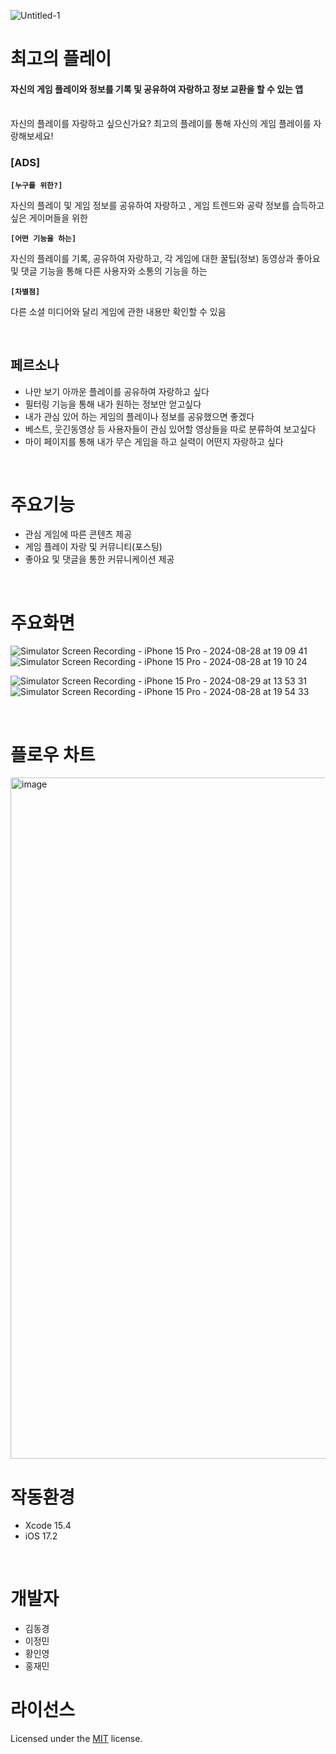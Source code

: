 ![Untitled-1](https://github.com/user-attachments/assets/89a7a883-d756-4915-9bbd-98f6e55bc70d)

# 최고의 플레이
#### 자신의 게임 플레이와 정보를 기록 및 공유하여 자랑하고 정보 교환을 할 수 있는 앱
<br>
자신의 플레이를 자랑하고 싶으신가요? 최고의 플레이를 통해 자신의 게임 플레이를 자랑해보세요! 


### [ADS]
**`[누구를 위한?]`**

자신의 플레이 및 게임 정보를  공유하여 자랑하고 ,  게임 트렌드와 공략 정보를 습득하고 싶은 게이머들을 위한

**`[어떤 기능을 하는]`** 

자신의  플레이를 기록, 공유하여 자랑하고,  각 게임에 대한 꿀팁(정보) 동영상과  좋아요 및 댓글 기능을 통해 다른 사용자와 소통의 기능을 하는

**`[차별점]`**

다른 소셜 미디어와 달리 게임에 관한 내용만 확인할 수 있음

<br>

## 페르소나

- 나만 보기 아까운 플레이를 공유하여 자랑하고 싶다
- 필터링 기능을 통해 내가 원하는 정보만 얻고싶다
- 내가 관심 있어 하는 게임의 플레이나 정보를 공유했으면 좋겠다
- 베스트, 웃긴동영상 등 사용자들이 관심 있어할 영상들을 따로 분류하여 보고싶다
- 마이 페이지를 통해 내가 무슨 게임을 하고 실력이 어떤지 자랑하고 싶다

<br>

# 주요기능
- 관심 게임에 따른 콘텐츠 제공
- 게임 플레이 자랑 및 커뮤니티(포스팅)
- 좋아요 및 댓글을 통한 커뮤니케이션 제공

<br>

# 주요화면

![Simulator Screen Recording - iPhone 15 Pro - 2024-08-28 at 19 09 41](https://github.com/user-attachments/assets/8f6a7385-1986-48fe-b1ac-65db722ecb3a)
![Simulator Screen Recording - iPhone 15 Pro - 2024-08-28 at 19 10 24](https://github.com/user-attachments/assets/258e4519-2d0e-42d3-ab54-8f1255f01952)

![Simulator Screen Recording - iPhone 15 Pro - 2024-08-29 at 13 53 31](https://github.com/user-attachments/assets/716e36f3-a9b1-44ce-aeda-e4aecf257f0e)
![Simulator Screen Recording - iPhone 15 Pro - 2024-08-28 at 19 54 33](https://github.com/user-attachments/assets/c3fa6905-e6a8-4022-a78d-15fda0b99632)




<br>

# 플로우 차트
<img width="1090" alt="image" src="https://github.com/user-attachments/assets/8662724f-c4c0-4fc7-b05e-56463657b004">

<br>


# 작동환경
- Xcode 15.4
- iOS 17.2
<br>

# 개발자
- 김동경
- 이정민
- 황인영
- 홍재민


# 라이선스
Licensed under the [MIT](LICENSE) license.
